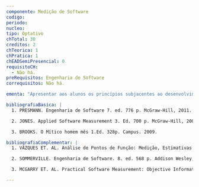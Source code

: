 ```yaml
---
componente: Medição de Software
codigo:  
periodo: 
nucleo:
tipo: Optativo
chTotal: 30
creditos: 2
chTeorica: 1 
chPratica: 1 
chEADSemiPresencial: 0
requisitoCH:
  - Não há. 
preRequisitos: Engenharia de Software
correquisitos: Não há.

ementa: "Apresentar aos alunos os princípios subjacentes ao desenvolvimento de software que precisa para satisfazer objetivos específicos, onde estas metas devem ser expressas em termos mensuráveis Ela abrange os princípios de medição de software, e as maneiras pelas quais elas são usadas no planejamento de projetos de software, e no acompanhamento dos projetos bem como sua realização. Discute a aplicação de técnicas de medição de software para estes métodos de ensaio."

bibliografiaBasica: |
  1. PRESMANN. Engenharia de Software 7. ed. 776 p. McGraw-Hill, 2011.

  2. JONES. Applied Software Measurement 3. Ed. 700 p. McGraw-Hill, 2008.

  3. BROOKS. O Mítico homem mês 1.Ed. 328p. Campus. 2009.

bibliografiaComplementar: |
  1. VAZQUES ET. AL. Análise de Pontos de Função: Medição, Estimativas e Gerenciamento de Projetos de Software  7. Edição. Ed. Érica. 2007.

  2. SOMMERVILLE. Engenharia de Software. 8. ed. 568 p. Addison Wesley, 2007.

  3. MCGARRY ET. AL. Practical Software Measurement: Objective Information for Decision Makers. Addison-Wesley. 2001.

---
```

